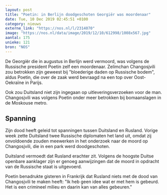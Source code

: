 ```yaml
---
layout: post
title: "Poetin: in Berlijn doodgeschoten Georgiër was moordenaar"
date: Tue, 10 Dec 2019 02:45:51 +0100
category: nieuws
externe_link: "https://nos.nl/l/2314070"
image: "https://nos.nl/data/image/2019/12/10/612998/1008x567.jpg"
aantal: 175
unieke: 121
bron: "NOS"
---
```


<p>De Georgiër die in augustus in Berlijn werd vermoord, was volgens de Russische president Poetin zelf een moordenaar. Zelimchan Changosjvili zou betrokken zijn geweest bij "bloederige daden op Russische bodem", aldus Poetin, die over de zaak werd bevraagd na een top over Oost-Oekraïne in Parijs. </p>
<p>Ook zou Duitsland niet zijn ingegaan op uitleveringsverzoeken voor de man. Changosjvili was volgens Poetin onder meer betrokken bij bomaanslagen in de Moskouse metro.</p>
<h2>Spanning</h2>
<p>Zijn dood heeft geleid tot spanningen tussen Duitsland en Rusland. Vorige week zette Duitsland twee Russische diplomaten het land uit, omdat zij onvoldoende zouden meewerken in het onderzoek naar de moord op Changosjvili, die in een park werd doodgeschoten.</p>
<p>Duitsland vermoedt dat Rusland erachter zit. Volgens de hoogste Duitse openbare aanklager zijn er genoeg aanwijzingen dat de moord in opdracht van de Russische staat is uitgevoerd. </p>
<p>Poetin benadrukte gisteren in Frankrijk dat Rusland niets met de dood van Changosjvili te maken heeft: "Ik heb geen idee wat er met hem is gebeurd. Het is een crimineel milieu en daarin kan van alles gebeuren."</p>
